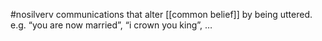 #nosilverv 
communications that alter [[common belief]] by being uttered. 
e.g. “you are now married”, “i crown you king”, … 
